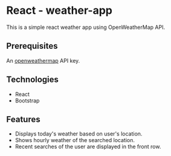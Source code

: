 # React - weather-app
This is a simple react weather app using OpenWeatherMap API.

## Prerequisites
An [openweathermap](https://openweathermap.org/api/one-call-api) API key.

## Technologies
 * React
 * Bootstrap

## Features
 * Displays today's weather based on user's location.
 * Shows hourly weather of the searched location.
 * Recent searches of the user are displayed in the front row.
